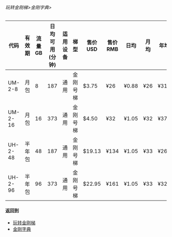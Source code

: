 ###### 玩转金刚梯>金刚字典>
### 
|代码      |有效期|流量GB   |日均可用(分钟)|适用设备|梯型   |售价USD|售价RMB|日均  |月均  |年均|
|---------|------|-----------|--------------|-------|------|------|-------|-----|-----|-----|
|UM-2-8   |月包   |          8|           187|通用   |金刚号梯| $3.75|    ¥26|¥0.88|¥26  |¥315 |
|UM-2-16  |月包   |         16|           373|通用   |金刚号梯| $4.50|    ¥32|¥1.05|¥32  |¥378 |
|UH-2-48  |半年包 |         48|           187|通用   |金刚号梯| $19.13|  ¥134|¥1.05|¥33  |¥268 |
|UH-2-96  |半年包 |         96|           373|通用   |金刚号梯| $22.95|  ¥161|¥1.05|¥33  |¥321 |


#### 返回到
- [玩转金刚梯](https://github.com/a2zitpro/web/blob/master/LadderFree/A.md)
- [金刚字典](https://github.com/a2zitpro/web/blob/master/LadderFree/kkDictionary/KKDictionary.md)



